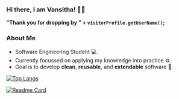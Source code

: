 
### Hi there, I am Vansitha! <span class="wave">👋😄</span>

**"Thank you for dropping by " + `visitorProfile.getUserName()`;**

### About Me

- Software Engineering Student 💻.
- Currently focussed on applying my knowledge into practice ⚙.
- Goal is to develop **clean**, **reusable**, and **extendable** software 🔁.

[![Top Langs](https://github-readme-stats.vercel.app/api/top-langs/?username=Vansitha&layout=compact&hide=Makefile,Shell&theme=react)](https://github.com/Vansitha/github-readme-stats)


[![Readme Card](https://github-readme-stats.vercel.app/api/pin/?username=Vansitha&repo=Project-Initializer)](https://github.com/Vansitha/Project-Initializer)
